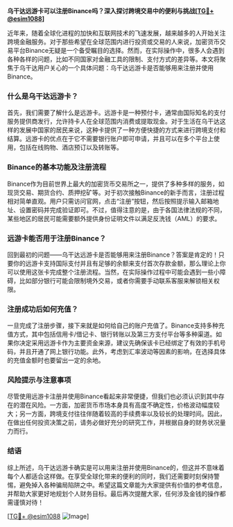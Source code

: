 **乌干达远游卡可以注册Binance吗？深入探讨跨境交易中的便利与挑战[[TG💪+ @esim1088](https://t.me/s/esim1088)]**

近年来，随着全球化进程的加快和互联网技术的飞速发展，越来越多的人开始关注跨境金融服务。对于那些希望在全球范围内进行投资或交易的人来说，加密货币交易平台Binance无疑是一个备受瞩目的选择。然而，在实际操作中，很多人会遇到各种各样的问题，比如不同国家对金融工具的限制、支付方式的差异等。本文将聚焦于乌干达用户关心的一个具体问题：乌干达远游卡是否能够用来注册并使用Binance。

### 什么是乌干达远游卡？

首先，我们需要了解什么是远游卡。远游卡是一种预付卡，通常由国际知名的支付服务提供商发行，允许持卡人在全球范围内消费或提取现金。对于生活在乌干达这样的发展中国家的居民来说，这种卡提供了一种方便快捷的方式来进行跨境支付和结算。远游卡的优点在于它不需要银行账户即可申请，并且可以在多个平台上使用，包括在线购物、酒店预订以及转账等。

### Binance的基本功能及注册流程

Binance作为目前世界上最大的加密货币交易所之一，提供了多种多样的服务，如现货交易、期货合约、质押挖矿等。对于初次接触Binance的新手而言，注册过程相对简单直观。用户只需访问官网，点击“注册”按钮，然后按照提示输入邮箱地址、设置密码并完成验证即可。不过，值得注意的是，由于各国法律法规的不同，某些地区的居民可能需要额外提供身份证明文件以满足反洗钱（AML）的要求。

### 远游卡能否用于注册Binance？

回到最初的问题——乌干达远游卡是否能够用来注册Binance？答案是肯定的！只要你的远游卡支持国际支付并且有足够的余额来支付首次存款金额，那么理论上你可以使用这张卡完成整个注册流程。当然，在实际操作过程中可能会遇到一些小障碍，比如部分银行可能会限制境外交易，或者你需要手动联系客服来解锁相关权限。

### 注册成功后如何充值？

一旦完成了注册步骤，接下来就是如何给自己的账户充值了。Binance支持多种充值方式，其中包括信用卡/借记卡、银行转账以及第三方支付平台等多种渠道。如果你决定采用远游卡作为主要资金来源，建议先确保该卡已经绑定了有效的手机号码，并且开通了网上银行功能。此外，考虑到汇率波动等因素的影响，在选择具体的充值金额时也要留出一定的余地。

### 风险提示与注意事项

尽管使用远游卡注册并使用Binance看起来非常便捷，但我们也必须认识到其中存在的潜在风险。一方面，加密货币市场本身具有高度不确定性，价格波动幅度较大；另一方面，跨境支付往往伴随着较高的手续费率以及较长的处理时间。因此，在做出任何投资决策之前，请务必做好充分的研究工作，并根据自身的财务状况量力而行。

### 结语

综上所述，乌干达远游卡确实是可以用来注册并使用Binance的，但这并不意味着每个人都适合这样做。在享受全球化带来的便利的同时，我们还需要时刻保持警惕，避免掉入各种骗局陷阱之中。希望这篇文章能为大家提供有价值的参考信息，并帮助大家更好地规划个人财务目标。最后再次提醒大家，任何涉及金钱的操作都需谨慎对待！

[[TG💪+ @esim1088](https://t.me/s/esim1088) ![Image](https://i.postimg.cc/4NQfJmqS/Snipaste-2025-05-13-00-14-12.png)]